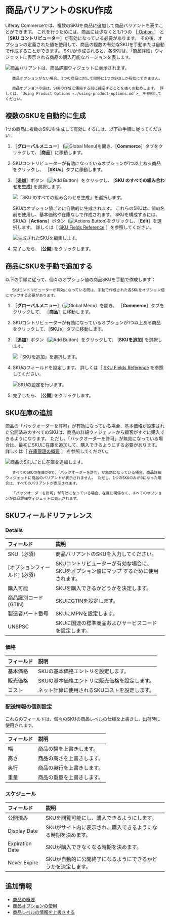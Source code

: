 # 商品バリアントのSKU作成

Liferay Commerceでは、複数のSKUを商品に追加して商品バリアントを表すことができます。 これを行うためには、商品には少なくとも1つの ［[ Option ](../products/using-product-options.md)］ と ［**SKU コントリビューター**］が有効になっている必要があります。 その後、オプションの定義された値を使用して、商品の複数の有効なSKUを手動または自動で作成することができます。 SKUが作成されると、各SKUは、「商品詳細」ウィジェットに表示される商品の購入可能なバージョンを表します。

![商品バリアントは、商品詳細ウィジェットに表示されます。](./creating-skus-for-product-variants/images/01.png)

```{note}
   商品オプションがない場合、1つの商品に対して同時に1つのSKUしか有効にできません。
```

```{tip}
   商品オプションの値は、SKUの作成に使用する前に確定することを強くお勧めします。 詳しくは、`Using Product Options <./using-product-options.md`>_ を参照してください。
```

<a name="automatically-generating-multiple-skus" />

## 複数のSKUを自動的に生成

1つの商品に複数のSKUを生成して有効にするには、以下の手順に従ってください：

1. ［**グローバルメニュー**］ (![Global Menu](../../../images/icon-applications-menu.png))を開き、［**Commerce**］タブをクリックして、［**商品**］に移動します。

1. SKUコントリビューターが有効になっているオプションが1つ以上ある商品をクリックし、 ［**SKUs**］タブに移動します。

1. ［**追加**］ボタン（![Add Button](../../../images/icon-add.png)）をクリックし、 [**SKU のすべての組み合わせを生成**] を選択します。

   ![「SKU のすべての組み合わせを生成」を選択します。](./creating-skus-for-product-variants/images/02.png)

   SKUはオプション値ごとに自動的に生成されます。 これらのSKUは、値の名前を使用し、基本価格や在庫なしで作成されます。 SKUを構成するには、SKUの［**Actions**］ボタン（![Actions Button](../../../images/icon-actions.png))をクリックし、［**Edit**］を選択します。 詳しくは［ [SKU Fields Reference](#sku-fields-reference) ］を参照してください。

   ![生成されたSKUを編集します。](./creating-skus-for-product-variants/images/03.png)

1. 完了したら、 [**公開**] をクリックします。

<a name="manually-adding-an-sku-to-a-product" />

## 商品にSKUを手動で追加する

以下の手順に従って、個々のオプション値の商品SKUを手動で作成します：

   ```{important}
      SKUコントリビューターが有効になっている間は、手動で作成された各SKUをオプション値にマップする必要があります。
   ```

1. ［**グローバルメニュー**］（![Global Menu](../../../images/icon-applications-menu.png)）を開き、 ［**Commerce**］タブをクリックして、 ［**商品**］に移動します。

1. SKUコントリビューターが有効になっているオプションが1つ以上ある商品をクリックして、［**SKUs**］タブに移動します。

1. ［**追加**］ボタン（![Add Button](../../../images/icon-add.png)）をクリックして、 [**SKUを追加**] を選択します。

   ![「SKUを追加」を選択します。](./creating-skus-for-product-variants/images/04.png)

1. SKUのフィールドを設定します。 詳しくは［ [SKU Fields Reference](#sku-fields-reference) を参照してください。

   ![SKUの設定を行います。](./creating-skus-for-product-variants/images/05.png)

1. 完了したら、 [**公開**] をクリックします。

<a name="adding-sku-inventory" />

## SKU在庫の追加

商品の「バックオーダーを許可」が有効になっている場合、基本価格が設定された公開済みのすべてのSKUは、商品の詳細ウィジェットから顧客がすぐに購入できるようになります。 ただし、「バックオーダーを許可」が無効になっている場合は、最初にSKUに在庫を追加して、購入できるようにする必要があります。 詳しくは［ [在庫管理の概要](../../managing-inventory/introduction-to-managing-inventory.md) ］ を参照してください。

![商品のSKUごとに在庫を追加します。](./creating-skus-for-product-variants/images/06.png)

```{note}
   すべてのSKUの在庫が0で、「バックオーダーを許可」が無効になっている場合、商品詳細ウィジェットに商品のバリアントが表示されません。 ただし、1つのSKUのみが0になった場合は、すべてのバリアントが表示されます。 

   「バックオーダーを許可」が有効になっている場合、在庫に関係なく、すべてのオプションが商品詳細ウィジェットに表示されます。 
```

<a name="sku-fields-reference" />

## SKUフィールドリファレンス

### Details

| フィールド               | 説明                                              |
| :--- | :--- |
| SKU（必須）             | 商品バリアントのSKUを入力してください。                           |
| \[オプションフィールド\] (必須) | SKUコントリビューターが有効な場合に、SKUをオプション値にマップ するために使用されます。 |
| 購入可能                | SKUを購入できるかどうかを決定します。                            |
| 商品識別コード (GTIN)      | SKUにGTINを設定します。                                 |
| 製造者パート番号            | SKUにMPNを設定します。                                  |
| UNSPSC              | SKUに国連の標準商品およびサービスコードを設定します。                    |

### 価格

| フィールド | 説明                       |
| :--- | :--- |
| 基本価格  | SKUの基本価格エントリを設定します。      |
| 販売価格  | SKUの基本価格エントリに販売価格を設定します。 |
| コスト   | ネット計算に使用されるSKUコストを設定します。 |

### 配送情報の個別設定

これらのフィールドは、個々のSKUの商品レベルの仕様を上書きし、出荷時に使用されます。

| フィールド | 説明            |
| :--- | :--- |
| 幅     | 商品の幅を上書きします。  |
| 高さ    | 商品の高さを上書きします。 |
| 奥行    | 商品の奥行を上書きします。 |
| 重量    | 商品の重量を上書きします。 |

### スケジュール

| フィールド           | 説明                               |
| :--- | :--- |
| 公開済み            | SKUを閲覧可能にし、購入できるようにします。          |
| Display Date    | SKUがサイト内に表示され、購入できるようになる時期を決めます。 |
| Expiration Date | SKUが購入できなくなる時期を決めます。             |
| Never Expire    | SKUが自動的に公開終了になるようにできるかどうかを決定します。 |

<a name="additional-information" />

## 追加情報

* [商品の概要](./products-overview.md)
* [商品オプションの使用](./using-product-options.md)
* [商品レベルの情報を上書きする](./overriding-product-level-information.md)
